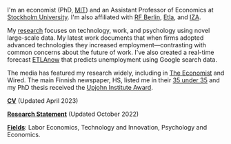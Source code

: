 I'm an economist (PhD, [MIT](https://economics.mit.edu/)) and an Assistant Professor of Economics at [Stockholm University](https://www.su.se/department-of-economics/). I'm also affiliated with [RF Berlin](https://www.rfberlin.com/), [Etla](https://www.etla.fi/en/), and [IZA](https://www.iza.org/).

My [research](/#workingpapers) focuses on technology, work, and psychology using novel large-scale data. My latest work documents that when firms adopted advanced technologies they increased employment—contrasting with common concerns about the future of work. I've also created a real-time forecast [ETLAnow](https://www.etla.fi/en/etlanow/) that predicts unemployment using Google search data.

The media has featured my research widely, including in [The Economist](https://www.economist.com/finance-and-economics/2022/01/22/economists-are-revising-their-views-on-robots-and-jobs) and Wired. The main Finnish newspaper, HS, listed me in their [35 under 35](https://www.hs.fi/visio/art-2000007825436.html) and my PhD thesis received the [Upjohn Institute Award](https://www.upjohn.org/2022-Dissertation-Awardees).

__[CV](/pdf/Tuhkuri_CV.pdf)__ (Updated April 2023)

__[Research Statement](/pdf/Tuhkuri_Research.pdf)__ (Updated October 2022)

__[Fields]()__: Labor Economics, Technology and Innovation, Psychology and Economics.